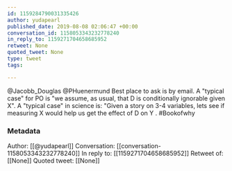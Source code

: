 ```yaml
---
id: 1159284790031335426
author: yudapearl
published_date: 2019-08-08 02:06:47 +00:00
conversation_id: 1158053343232778240
in_reply_to: 1159271704658685952
retweet: None
quoted_tweet: None
type: tweet
tags:

---
```


@Jacobb_Douglas @PHuenermund Best place to ask is by email. A "typical case" for PO is "we assume, as usual, that D is conditionally ignorable given X". A "typical case" in science is: "Given a story on 3-4 variables, lets see if measuring X would help us
get the effect of D on Y . #Bookofwhy

### Metadata

Author: [[@yudapearl]]
Conversation: [[conversation-1158053343232778240]]
In reply to: [[1159271704658685952]]
Retweet of: [[None]]
Quoted tweet: [[None]]
